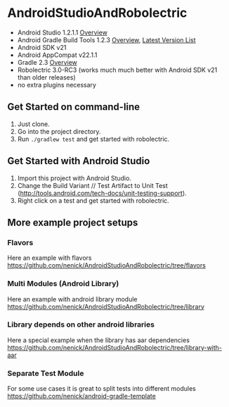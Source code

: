 # AndroidStudioAndRobolectric

- Android Studio 1.2.1.1 [Overview](http://tools.android.com/recent)
- Android Gradle Build Tools 1.2.3 [Overview](http://tools.android.com/tech-docs/new-build-system), [Latest Version List](http://mvnrepository.com/artifact/com.android.tools.build/gradle)
- Android SDK v21
- Android AppCompat v22.1.1
- Gradle 2.3 [Overview](http://gradle.org/docs/current/release-notes)
- Robolectric 3.0-RC3 (works much much better with Android SDK v21 than older releases)
- no extra plugins necessary

## Get Started on command-line
1. Just clone.
2. Go into the project directory.
2. Run `./gradlew test` and get started with robolectric.

## Get Started with Android Studio
1. Import this project with Android Studio.
2. Change the Build Variant // Test Artifact to Unit Test (http://tools.android.com/tech-docs/unit-testing-support).
3. Right click on a test and get started with robolectric.

## More example project setups

### Flavors
Here an example with flavors https://github.com/nenick/AndroidStudioAndRobolectric/tree/flavors

### Multi Modules (Android Library)
Here an example with android library module https://github.com/nenick/AndroidStudioAndRobolectric/tree/library 

### Library depends on other android libraries
Here a special example when the library has aar dependencies https://github.com/nenick/AndroidStudioAndRobolectric/tree/library-with-aar

### Separate Test Module
For some use cases it is great to split tests into different modules https://github.com/nenick/android-gradle-template
